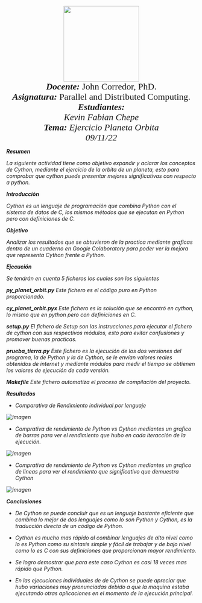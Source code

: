 <p align="center">
<FONT FACE="times new roman" SIZE=5>
<br>
<img src="https://res-5.cloudinary.com/crunchbase-production/image/upload/c_lpad,h_256,w_256,f_auto,q_auto:eco/v1455514364/pim02bzqvgz0hibsra41.png"
width="200" height="200">
</img>
<br>
<i><b>Docente:</b></i> John Corredor, PhD.
<br>
<i><b>Asignatura:</b></i> Parallel and Distributed Computing.
<br>
<i><b>Estudiantes:</b><br>Kevin Fabian Chepe<br>
<i><b>Tema:</b></i> Ejercicio Planeta Orbita
<br>
09/11/22
<br>
</FONT>
</p>

**Resumen**

La siguiente actividad tiene como objetivo expandir y aclarar los conceptos de Cython, mediante el ejercicio de la orbita de un planeta, esto para comprobar que cython puede presentar mejores significativas con respecto a python.

**Introducción**

Cython es un lenguaje de programación que combina Python con el sistema de datos de C, los mismos métodos que se ejecutan en Python pero con definiciones de C.

**Objetivo**

Analizar los resultados que se obtuvieron de la practica mediante graficas dentro de un cuaderno en Google Colaboratory para poder ver la mejora que representa Cython frente a Python.

**Ejecución**

Se tendrán en cuenta  5 ficheros los cuales son los siguientes

**py_planet_orbit.py**
Este fichero es el código puro en Python proporcionado.

**cy_planet_orbit.pyx**
Este fichero es la solución que se encontró en cython, lo mismo que en python pero con definiciones en C.

**setup.py**
El fichero de Setup son las instrucciones para ejecutar el fichero de cython con sus respectivos módulos, esto para evitar confusiones y promover buenas practicas.

**prueba_tierra.py**
Este fichero es la ejecución de los dos versiones del programa, la de Python y la de Cython, se le envían valores reales obtenidos de internet y mediante módulos para medir el tiempo se obtienen los valores de ejecución de cada versión.

**Makefile**
Este fichero automatiza el proceso de compilación del proyecto.

**Resultados**

* Comparativa de Rendimiento individual por lenguaje

![imagen](https://user-images.githubusercontent.com/79543099/200901496-964c0462-76e8-4e15-9e49-15cda5058135.png)

* Comprativa de rendimiento de Python vs Cython mediantes un grafico de barras para ver el rendimiento que hubo en cada iteracción de la ejecución.

![imagen](https://user-images.githubusercontent.com/79543099/200901678-7f4fc7d8-f9fa-4b3e-b7a6-e73592cafd8e.png)

* Comprativa de rendimiento de Python vs Cython mediantes un grafico de lineas para ver el rendimiento que significativo que demuestra Cython

![imagen](https://user-images.githubusercontent.com/79543099/200901782-fa6aef47-09ca-4dfa-bf79-718572e4ac4d.png)

**Conclusiones**

* De Cython se puede concluir que es un lenguaje bastante eficiente que combina lo mejor de dos lenguajes como lo son Python y Cython, es la traducción directa de un código de Python.

* Cython es mucho mas rápido al combinar lenguajes de alto nivel como lo es Python como su sintaxis simple y fácil de trabajar y de bajo nivel como lo es C con sus definiciones que proporcionan mayor rendimiento.

* Se logro demostrar que para este caso Cython es casi 18 veces mas rápido que Python.

* En las ejecuciones individuales de de Cython se puede apreciar que hubo variaciones muy pronunciadas debido a que la maquina estaba ejecutando otras aplicaciones en el momento de la ejecución principal.
